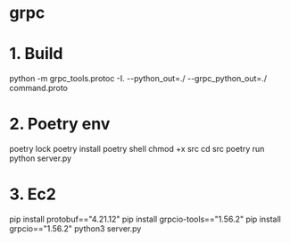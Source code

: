 # grpc

# 1. Build
python -m grpc_tools.protoc -I. --python_out=./ --grpc_python_out=./ command.proto

# 2. Poetry env
poetry lock
poetry install
poetry shell
chmod +x src
cd src
poetry run python server.py

# 3. Ec2
pip install protobuf=="4.21.12"
pip install grpcio-tools=="1.56.2"
pip install grpcio=="1.56.2"
python3 server.py